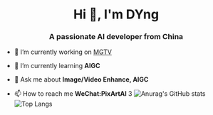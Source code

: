 <h1 align="center">Hi 👋, I'm DYng</h1>
<h3 align="center">A passionate AI developer from China</h3>

- 🔭 I’m currently working on [MGTV](https://www.mgtv.com/)

- 🌱 I’m currently learning **AIGC**

- 💬 Ask me about **Image/Video Enhance, AIGC**

- 📫 How to reach me **WeChat:PixArtAI**
3
![Anurag's GitHub stats](https://github-readme-stats.vercel.app/api?username=zdyshine&show_icons=true&theme=ambient_gradient) ![Top Langs](https://github-readme-stats.vercel.app/api/top-langs/?username=zdyshine)
